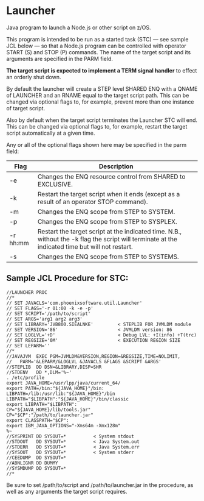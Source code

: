 # Launcher
Java program to launch a Node.js or other script on z/OS.

This program is intended to be run as a started task (STC) — see sample JCL below — so that a Node.js program can be controlled with operator START (S) and STOP (P) commands. The name of the target script and its arguments are specified in the PARM field.

__The target script is expected to implement a TERM signal handler__ to effect an orderly shut down.

By default the launcher will create a STEP level SHARED ENQ with a QNAME of LAUNCHER and an RNAME equal to the target script path. This can be changed via optional flags to, for example, prevent more than one instance of target script.

Also by default when the target script terminates the Launcher STC will end. This can be changed via optional flags to, for example, restart the target script automatically at a given time.

Any or all of the optional flags shown here may be specified in the parm field:

Flag|Description
----|-----------
-e|Changes the ENQ resource control from SHARED to EXCLUSIVE.
-k|Restart the target script when it ends (except as a result of an operator STOP command).
-m|Changes the ENQ scope from STEP to SYSTEM.
-p|Changes the ENQ scope from STEP to SYSPLEX.
-r hh:mm|Restart the target script at the indicated time. N.B., without the -k flag the script will terminate at the indicated time but will not restart.
-s|Changes the ENQ scope from STEP to SYSTEMS.

## Sample JCL Procedure for STC:

```
//LAUNCHER PROC
//*
// SET JAVACLS='com.phoenixsoftware.util.Launcher'
// SET FLAGS='-r 01:00 -k -e -p' 
// SET SCRIPT='/path/to/script'
// SET ARGS='arg1 arg2 arg3'
// SET LIBRARY='JVB800.SIEALNKE'         < STEPLIB FOR JVMLDM module
// SET VERSION='86'                      < JVMLDM version: 86
// SET LOGLVL='+D'                       < Debug LVL: +I(info) +T(trc)
// SET REGSIZE='0M'                      < EXECUTION REGION SIZE
// SET LEPARM=''
//*
//JAVAJVM  EXEC PGM=JVMLDM&VERSION,REGION=&REGSIZE,TIME=NOLIMIT,
//   PARM='&LEPARM/&LOGLVL &JAVACLS &FLAGS &SCRIPT &ARGS'
//STEPLIB  DD DSN=&LIBRARY,DISP=SHR
//STDENV   DD *,DLM='%~'
. /etc/profile
export JAVA_HOME=/usr/lpp/java/current_64/
export PATH=/bin:"${JAVA_HOME}"/bin:
LIBPATH=/lib:/usr/lib:"${JAVA_HOME}"/bin
LIBPATH="$LIBPATH":"${JAVA_HOME}"/bin/classic
export LIBPATH="$LIBPATH":
CP="${JAVA_HOME}/lib/tools.jar"
CP="$CP":"/path/to/launcher.jar"
export CLASSPATH="$CP":
export IBM_JAVA_OPTIONS="-Xms64m -Xmx128m"
%~
//SYSPRINT DD SYSOUT=*          < System stdout
//STDOUT   DD SYSOUT=*          < Java System.out
//STDERR   DD SYSOUT=*          < Java System.err
//SYSOUT   DD SYSOUT=*          < System stderr
//CEEDUMP  DD SYSOUT=*
//ABNLIGNR DD DUMMY
//SYSMDUMP DD SYSOUT=*
//*
```
Be sure to set /path/to/script and /path/to/launcher.jar in the procedure, as well as any arguments the target script requires.
